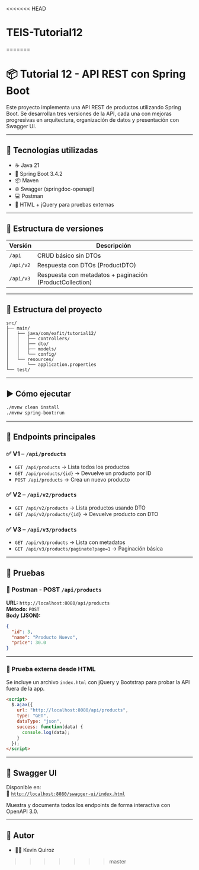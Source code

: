 <<<<<<< HEAD
# TEIS-Tutorial12
=======
# 📦 Tutorial 12 - API REST con Spring Boot

Este proyecto implementa una API REST de productos utilizando Spring Boot. Se desarrollan tres versiones de la API, cada una con mejoras progresivas en arquitectura, organización de datos y presentación con Swagger UI.

---

## 🚀 Tecnologías utilizadas

- ☕ Java 21
- 🧰 Spring Boot 3.4.2
- 📦 Maven
- 🌐 Swagger (springdoc-openapi)
- 💻 Postman
- 🧪 HTML + jQuery para pruebas externas

---

## 🧠 Estructura de versiones

| Versión | Descripción |
|--------|-------------|
| `/api`      | CRUD básico sin DTOs |
| `/api/v2`   | Respuesta con DTOs (ProductDTO) |
| `/api/v3`   | Respuesta con metadatos + paginación (ProductCollection) |

---

## 📂 Estructura del proyecto

```
src/
├── main/
│   ├── java/com/eafit/tutorial12/
│   │   ├── controllers/
│   │   ├── dto/
│   │   ├── models/
│   │   └── config/
│   └── resources/
│       └── application.properties
└── test/
```

---

## ▶️ Cómo ejecutar

```bash
./mvnw clean install
./mvnw spring-boot:run
```

---

## 📮 Endpoints principales

### ✅ V1 – `/api/products`
- `GET /api/products` → Lista todos los productos
- `GET /api/products/{id}` → Devuelve un producto por ID
- `POST /api/products` → Crea un nuevo producto

### ✅ V2 – `/api/v2/products`
- `GET /api/v2/products` → Lista productos usando DTO
- `GET /api/v2/products/{id}` → Devuelve producto con DTO

### ✅ V3 – `/api/v3/products`
- `GET /api/v3/products` → Lista con metadatos
- `GET /api/v3/products/paginate?page=1` → Paginación básica

---

## 🧪 Pruebas

### 🔸 Postman - POST `/api/products`

**URL:** `http://localhost:8080/api/products`  
**Método:** `POST`  
**Body (JSON):**

```json
{
  "id": 3,
  "name": "Producto Nuevo",
  "price": 30.0
}
```

---

### 🔸 Prueba externa desde HTML

Se incluye un archivo `index.html` con jQuery y Bootstrap para probar la API fuera de la app.

```html
<script>
  $.ajax({
    url: "http://localhost:8080/api/products",
    type: "GET",
    dataType: "json",
    success: function(data) {
      console.log(data);
    }
  });
</script>
```

---

## 📑 Swagger UI

Disponible en:  
🔗 [`http://localhost:8080/swagger-ui/index.html`](http://localhost:8080/swagger-ui/index.html)

Muestra y documenta todos los endpoints de forma interactiva con OpenAPI 3.0.

---

## 📝 Autor

- 👨‍💻 Kevin Quiroz
>>>>>>> master
